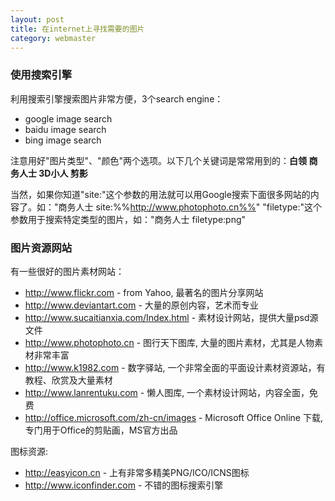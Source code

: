 ```yaml
---
layout: post
title: 在internet上寻找需要的图片
category: webmaster
---
```


### 使用搜索引擎

利用搜索引擎搜索图片非常方便，3个search engine：

* google image search
* baidu image search
* bing image search

注意用好"图片类型"、"颜色"两个选项。以下几个关键词是常常用到的：**白领 商务人士 3D小人 剪影**

当然，如果你知道"site:"这个参数的用法就可以用Google搜索下面很多网站的内容了。如："商务人士 site:%%http://www.photophoto.cn%%" "filetype:"这个参数用于搜索特定类型的图片，如："商务人士 filetype:png"

### 图片资源网站

有一些很好的图片素材网站：

* <http://www.flickr.com> - from Yahoo, 最著名的图片分享网站
* <http://www.deviantart.com> - 大量的原创内容，艺术而专业
* <http://www.sucaitianxia.com/Index.html> - 素材设计网站，提供大量psd源文件
* <http://www.photophoto.cn> - 图行天下图库, 大量的图片素材，尤其是人物素材非常丰富
* <http://www.k1982.com> - 数字驿站, 一个非常全面的平面设计素材资源站，有教程、欣赏及大量素材
* <http://www.lanrentuku.com> - 懒人图库, 一个素材设计网站，内容全面，免费
* <http://office.microsoft.com/zh-cn/images> - Microsoft Office Online 下载, 专门用于Office的剪贴画，MS官方出品

图标资源:

* <http://easyicon.cn> - 上有非常多精美PNG/ICO/ICNS图标
* <http://www.iconfinder.com> - 不错的图标搜索引擎
